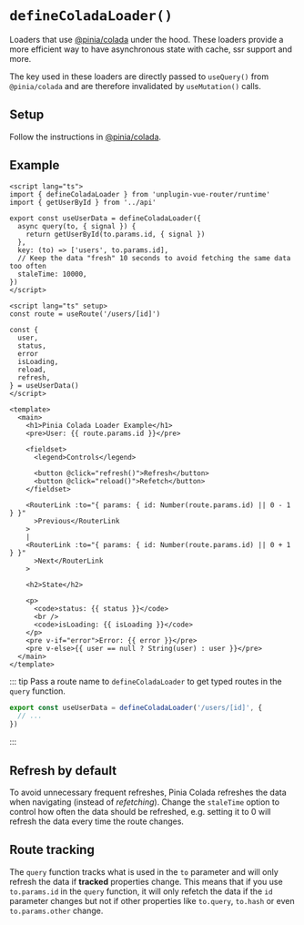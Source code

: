 # `defineColadaLoader()`

Loaders that use [@pinia/colada](https://github.com/posva/pinia-colada) under the hood. These loaders provide a more efficient way to have asynchronous state with cache, ssr support and more.

The key used in these loaders are directly passed to `useQuery()` from `@pinia/colada` and are therefore invalidated by `useMutation()` calls.

## Setup

Follow the instructions in [@pinia/colada](https://github.com/posva/pinia-colada).

## Example

```vue
<script lang="ts">
import { defineColadaLoader } from 'unplugin-vue-router/runtime'
import { getUserById } from '../api'

export const useUserData = defineColadaLoader({
  async query(to, { signal }) {
    return getUserById(to.params.id, { signal })
  },
  key: (to) => ['users', to.params.id],
  // Keep the data "fresh" 10 seconds to avoid fetching the same data too often
  staleTime: 10000,
})
</script>

<script lang="ts" setup>
const route = useRoute('/users/[id]')

const {
  user,
  status,
  error
  isLoading,
  reload,
  refresh,
} = useUserData()
</script>

<template>
  <main>
    <h1>Pinia Colada Loader Example</h1>
    <pre>User: {{ route.params.id }}</pre>

    <fieldset>
      <legend>Controls</legend>

      <button @click="refresh()">Refresh</button>
      <button @click="reload()">Refetch</button>
    </fieldset>

    <RouterLink :to="{ params: { id: Number(route.params.id) || 0 - 1 } }"
      >Previous</RouterLink
    >
    |
    <RouterLink :to="{ params: { id: Number(route.params.id) || 0 + 1 } }"
      >Next</RouterLink
    >

    <h2>State</h2>

    <p>
      <code>status: {{ status }}</code>
      <br />
      <code>isLoading: {{ isLoading }}</code>
    </p>
    <pre v-if="error">Error: {{ error }}</pre>
    <pre v-else>{{ user == null ? String(user) : user }}</pre>
  </main>
</template>
```

::: tip
Pass a route name to `defineColadaLoader` to get typed routes in the `query` function.

```ts
export const useUserData = defineColadaLoader('/users/[id]', {
  // ...
})
```

:::

## Refresh by default

To avoid unnecessary frequent refreshes, Pinia Colada refreshes the data when navigating (instead of _refetching_). Change the `staleTime` option to control how often the data should be refreshed, e.g. setting it to 0 will refresh the data every time the route changes.

## Route tracking

The `query` function tracks what is used in the `to` parameter and will only refresh the data if **tracked** properties change. This means that if you use `to.params.id` in the `query` function, it will only refetch the data if the `id` parameter changes but not if other properties like `to.query`, `to.hash` or even `to.params.other` change.
